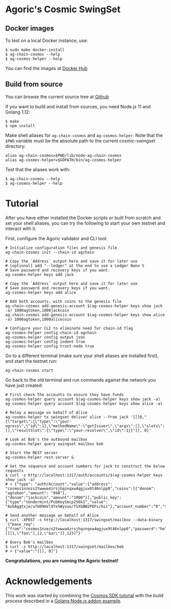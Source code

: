 # Agoric's Cosmic SwingSet

## Docker images

To test on a local Docker instance, use:

```
$ sudo make docker-install
$ ag-chain-cosmos --help
$ ag-cosmos-helper --help
```

You can find the images at [Docker Hub](https://cloud.docker.com/u/agoric/repository/docker/agoric/cosmic-swingset)

## Build from source

You can browse the current source tree at [Github](https://github.com/Agoric/cosmic-swingset)

If you want to build and install from sources, you need Node.js 11 and Golang 1.12:

```
$ make
$ npm install
```

Make shell aliases for `ag-chain-cosmos` and `ag-cosmos-helper`.  Note that the `$PWD` variable must be the absolute path to the current cosmic-swingset directory:

```
alias ag-chain-cosmos=$PWD/lib/node-ag-chain-cosmos
alias ag-cosmos-helper=$GOPATH/bin/ag-cosmos-helper
```

Test that the aliases work with:

```
$ ag-chain-cosmos --help
$ ag-cosmos-helper --help
```

# Tutorial

After you have either installed the Docker scripts or built from scratch and set your shell aliases, you can try the following to start your own testnet and interact with it.

First, configure the Agoric validator and CLI tool:

```
# Initialize configuration files and genesis file
ag-chain-cosmos init --chain-id agchain

# Copy the `Address` output here and save it for later use 
# [optional] add "--ledger" at the end to use a Ledger Nano S 
# Save password and recovery keys if you want.
ag-cosmos-helper keys add jack

# Copy the `Address` output here and save it for later use
# Save password and recovery keys if you want.
ag-cosmos-helper keys add alice

# Add both accounts, with coins to the genesis file
ag-chain-cosmos add-genesis-account $(ag-cosmos-helper keys show jack -a) 1000agtoken,1000jackcoin
ag-chain-cosmos add-genesis-account $(ag-cosmos-helper keys show alice -a) 1000agtoken,1000alicecoin

# Configure your CLI to eliminate need for chain-id flag
ag-cosmos-helper config chain-id agchain
ag-cosmos-helper config output json
ag-cosmos-helper config indent true
ag-cosmos-helper config trust-node true
```

Go to a different terminal (make sure your shell aliases are installed first), and start the testnet run:
```
ag-chain-cosmos start
```

Go back to the old terminal and run commands against the network you have just created:
```
# First check the accounts to ensure they have funds
ag-cosmos-helper query account $(ag-cosmos-helper keys show jack -a) 
ag-cosmos-helper query account $(ag-cosmos-helper keys show alice -a) 

# Relay a message on behalf of Alice
ag-cosmos-helper tx swingset deliver alice --from jack '[[[0,"{\"target\":{\"type\":\"your-egress\",\"id\":1},\"methodName\":\"getIssuer\",\"args\":[],\"slots\":[],\"resultSlot\":{\"type\":\"your-resolver\",\"id\":1}}"]], 0]'

# Look at Bob's the outbound mailbox
ag-cosmos-helper query swingset mailbox bob

# Start the REST server
ag-cosmos-helper rest-server &

# Get the sequence and account numbers for jack to construct the below requests
$ curl -s http://localhost:1317/auth/accounts/$(ag-cosmos-helper keys show jack -a)
# > {"type": "auth/Account","value":{"address": "cosmos1nzezs2twwwa4zrsjhqznqxw4qgjux9t46nlpp0","coins":[{"denom": "agtoken","amount": "998"},{"denom":"jackcoin","amount":"1000"}],"public_key":{"type":"tendermint/PubKeySecp256k1","value": "AxbAggtxje/u7U09mVl9Te5Wyvuo/TSXGBW2PDFs/his"},"account_number":"0","sequence":"8"}}

# Send another message on behalf of Alice
$ curl -XPOST -s http://localhost:1317/swingset/mailbox --data-binary '{"base_req":{"from":"cosmos1nzezs2twwwa4zrsjhqznqxw4qgjux9t46nlpp0","password":"hello123","chain_id":"agchain","sequence":"9","account_number":"0"},"peer":"alice","submitter":"cosmos1nzezs2twwwa4zrsjhqznqxw4qgjux9t46nlpp0","deliver":"[[[1,\"foo\"],[2,\"bar\"]],123]"}'

# Query Bob's mailbox
$ curl -s http://localhost:1317/swingset/mailbox/bob
# > {"value":"[[], 0]"}
```

**Congratulations, you are running the Agoric testnet!**

# Acknowledgements

This work was started by combining the [Cosmos SDK tutorial](https://cosmos.network/docs/tutorial/) with the build process described in a [Golang Node.js addon example](https://github.com/BuildingXwithJS/node-blackfriday-example).

